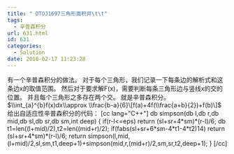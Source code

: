 ```yaml
---
title: " DTOJ1697三角形面积并\t\t"
tags:
  - 辛普森积分
url: 631.html
id: 631
categories:
  - Solution
date: 2018-02-17 11:23:28
---
```


有一个辛普森积分的做法。 对于每个三角形，我们记录一下每条边的解析式和这条边x的取值范围。 然后对于要求解F(x)，需要判断每条三角形边与竖线x的交的位置。 并且每个三角形之多存在两个交。 就是辛普森积分。 $\\int_{a}^{b}f(x)dx\\approx \\frac{b-a}{6}\[f(a)+4f(\\frac{a+b}{2})+f(b)\]$ 给出自适应性辛普森积分的代码： \[cc lang="C++"\] db simpson(db l,db r,db mid,db sl,db sr,db sm,int deep) { if(r-l<=eps) return (sl+sr+4\*sm)\*(r-l)/6; db t1=len((l+mid)/2),t2=len((mid+r)/2); if(fabs(sl+sr+6\*sm-4\*t1-4\*t2)14) return (sl+sr+4\*sm)*(r-l)/6; return simpson(l,mid,(l+mid)/2,sl,sm,t1,deep+1)+simpson(mid,r,(mid+r)/2,sm,sr,t2,deep+1); } \[/cc\]
